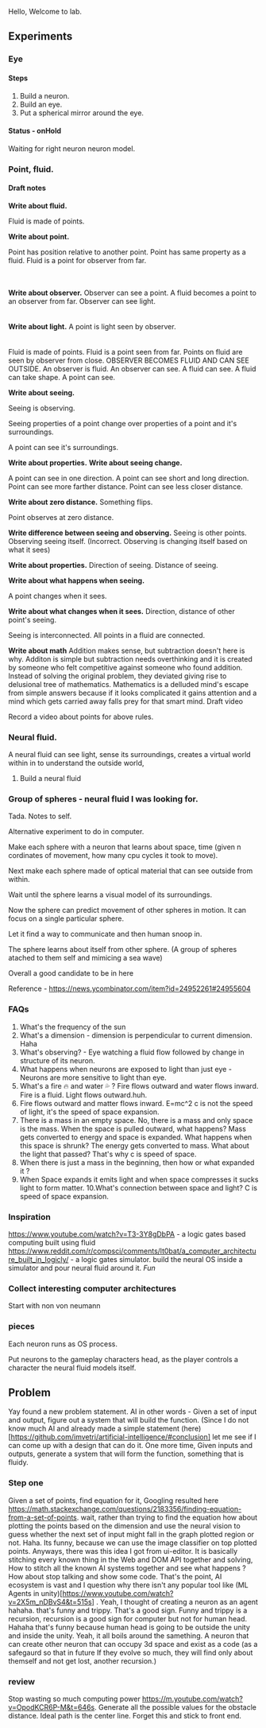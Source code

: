 Hello, Welcome to lab. 

## Experiments

### Eye

#### Steps

1. Build a neuron.
2. Build an eye.
3. Put a spherical mirror around the eye.


#### Status - onHold

Waiting for right neuron neuron model.

### Point, fluid.

#### Draft notes 

<b>Write about fluid.</b>

Fluid is made of points. 


<b>Write about point.</b>

Point has position relative to another point.
Point has same property as a fluid.
Fluid is a point for observer from far.

<br/>
<br/>
<b>Write about observer.</b>
Observer can see a point.
A fluid becomes a point to an observer from far.
Observer can see light.

<br/>
<br/>
<br/>
<b>Write about light.</b>
A point is light seen by observer.

<br/>
<br/>
<br/>
Fluid is made of points.
Fluid is a point seen from far.
Points on fluid are seen by observer from close.
OBSERVER BECOMES FLUID AND CAN SEE OUTSIDE.
An observer is fluid.
An observer can see.
A fluid can see.
A fluid can take shape.
A point can see.

<b>Write about seeing.</b>

Seeing is observing.

Seeing properties of a point change over properties of a point and it's surroundings.

A point can see it's surroundings.

<b>Write about properties.</b>
<b>Write about seeing change.</b>

A point can see in one direction.
A point can see short and long direction.
Point can see more farther distance.
Point can see less closer distance.

<b>Write about zero distance.</b> Something flips.

Point observes at zero distance.


<b>Write difference between seeing and observing.</b>
Seeing is other points.
Observing seeing itself. (Incorrect. Observing is changing itself based on what it sees)

<b>Write about properties.</b>
Direction of seeing.
Distance of seeing.

<b>Write about what happens when seeing.</b>

A point changes when it sees.

<b>Write about what changes when it sees.</b>
Direction, distance of other point's seeing.

Seeing is interconnected.
All points in a fluid are connected.

<b>Write about math</b>
Addition makes sense, but subtraction doesn't here is why. Additon is simple but subtraction needs overthinking and it is created by someone who felt competitive against someone who found addition. Instead of solving the original problem, they deviated giving rise to delusional tree of mathematics.
Mathematics is a delluded mind's escape from simple answers because if it looks complicated it gains attention and a mind which gets carried away falls prey for that smart mind.
Draft video

Record a video about points for above rules.


### Neural fluid.

A neural fluid can see light, sense its surroundings, creates a virtual world within in to understand the outside world,

1. Build a neural fluid


### Group of spheres - neural fluid I was looking for.

Tada. Notes to self.

Alternative experiment to do in computer.

Make each sphere with a neuron that learns about space, time (given n cordinates of movement, how many cpu cycles it took to move). 



Next make each sphere made of optical material that can see outside from within. 

Wait until the sphere learns a visual model of its surroundings.


Now the sphere can predict movement of other spheres in motion. It can focus on a single particular sphere.


Let it find a way to communicate and then human snoop in.


The sphere learns about itself from other sphere. (A group of spheres atached to them self and mimicing a sea wave) 



Overall a good candidate to be in here 


Reference - 
https://news.ycombinator.com/item?id=24952261#24955604


### FAQs
1. What's the frequency of the sun
2. What's a dimension - dimension is perpendicular to current dimension. Haha 
3. What's observing? - Eye watching a fluid flow followed by change in structure of its neuron.
4. What happens when neurons are exposed to light than just eye - Neurons are more sensitive to light than eye.
5. What's a fire 🔥 and water 💦 ? Fire flows outward and water flows inward. Fire is a fluid. Light flows outward.huh. 
6. Fire flows outward and matter flows inward. E=mc^2 c is not the speed of light, it's the speed of space expansion.
7. There is a mass in an empty space. No, there is a mass and only space is the mass. When the space is pulled outward, what happens? Mass gets converted to energy and space is expanded. What happens when this space is shrunk? The energy gets converted to mass. What about the light that passed? That's why c is speed of space.
8. When there is just a mass in the beginning, then how or what expanded it ? 
9. When Space expands it emits light and when space compresses it sucks light to form matter. 
10.What's connection between space and light? C is speed of space expansion.


### Inspiration
https://www.youtube.com/watch?v=T3-3Y8gDbPA - a logic gates based computing built using fluid
https://www.reddit.com/r/compsci/comments/lt0bat/a_computer_architecture_built_in_logicly/ - a logic gates simulator. build the neural OS inside a simulator and pour neural fluid around it. *Fun*

### Collect interesting computer architectures

Start with non von neumann

### pieces
Each neuron runs as OS process.

Put neurons to the gameplay characters head, as the player controls a character the neural fluid models itself.


## Problem
Yay found a new problem statement. AI in other words - Given a set of input and output, figure out a system that will build the function. (Since I do not know much AI and already made a simple statement (here)[https://github.com/imvetri/artificial-intelligence/#conclusion] let me see if I can come up with a design that can do it. One more time, Given inputs and outputs, generate a system that will form the function, something that is fluidy. 

### Step one
Given a set of points, find equation for it, Googling resulted here https://math.stackexchange.com/questions/2183356/finding-equation-from-a-set-of-points. wait, rather than trying to find the equation how about plotting the points based on the dimension and use the neural vision to guess whether the next set of input might fall in the graph plotted region or not. Haha. Its funny, because we can use the image classifier on top plotted points. Anyways, there was this idea I got from ui-editor. It is basically stitching every known thing in the Web and DOM API together and solving, How to stitch all the known AI systems together and see what happens ? How about stop talking and show some code. That's the point, AI ecosystem is vast and I question why there isn't any popular tool like (ML Agents in unity)[https://www.youtube.com/watch?v=2X5m_nDBvS4&t=515s] . Yeah, I thought of creating a neuron as an agent hahaha. that's funny and trippy. That's a good sign. Funny and trippy is a recursion, recursion is a good sign for computer but not for human head. Hahaha that's funny because human head is going to be outside the unity and inside the unity. Yeah, it all boils around the samething. A neuron that can create other neuron that can occupy 3d space and exist as a code (as a safegaurd so that in future If they evolve so much, they will find only about themself and not get lost, another recursion.)


### review
Stop wasting so much computing power https://m.youtube.com/watch?v=OpodKCR6P-M&t=646s. Generate all the possible values for the obstacle distance. Ideal path is the center line. Forget this and stick to front end.
